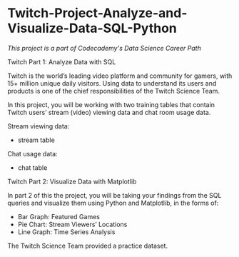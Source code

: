 # Twitch-Project-Analyze-and-Visualize-Data-SQL-Python

*This project is a part of Codecademy's Data Science Career Path*

Twitch Part 1: Analyze Data with SQL

Twitch is the world’s leading video platform and community for gamers, with 15+ million unique daily visitors. Using data to understand its users and products is one of the chief responsibilities of the Twitch Science Team.

In this project, you will be working with two training tables that contain Twitch users’ stream (video) viewing data and chat room usage data.

Stream viewing data:
-   stream table

Chat usage data:
-   chat table

Twitch Part 2: Visualize Data with Matplotlib

In part 2 of this the project, you will be taking your findings from the SQL queries and visualize them using Python and Matplotlib, in the forms of:

-   Bar Graph: Featured Games
-   Pie Chart: Stream Viewers’ Locations
-   Line Graph: Time Series Analysis

The Twitch Science Team provided a practice dataset.
